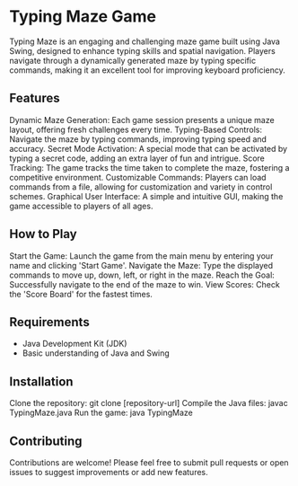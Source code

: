 
# Typing Maze Game
Typing Maze is an engaging and challenging maze game built using Java Swing, designed to enhance typing skills and spatial navigation. Players navigate through a dynamically generated maze by typing specific commands, making it an excellent tool for improving keyboard proficiency.

## Features
Dynamic Maze Generation: Each game session presents a unique maze layout, offering fresh challenges every time.
Typing-Based Controls: Navigate the maze by typing commands, improving typing speed and accuracy.
Secret Mode Activation: A special mode that can be activated by typing a secret code, adding an extra layer of fun and intrigue.
Score Tracking: The game tracks the time taken to complete the maze, fostering a competitive environment.
Customizable Commands: Players can load commands from a file, allowing for customization and variety in control schemes.
Graphical User Interface: A simple and intuitive GUI, making the game accessible to players of all ages.

## How to Play
Start the Game: Launch the game from the main menu by entering your name and clicking 'Start Game'.
Navigate the Maze: Type the displayed commands to move up, down, left, or right in the maze.
Reach the Goal: Successfully navigate to the end of the maze to win.
View Scores: Check the 'Score Board' for the fastest times.

## Requirements
- Java Development Kit (JDK)
- Basic understanding of Java and Swing

## Installation
Clone the repository: git clone [repository-url]
Compile the Java files: javac TypingMaze.java
Run the game: java TypingMaze

## Contributing
Contributions are welcome! Please feel free to submit pull requests or open issues to suggest improvements or add new features.
